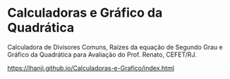 # Calculadoras e Gráfico da Quadrática
Calculadora de Divisores Comuns, Raízes da equação de Segundo Grau e Gráfico da Quadrática para Avaliação do Prof. Renato, CEFET/RJ.

https://lhanji.github.io/Calculadoras-e-Grafico/index.html

